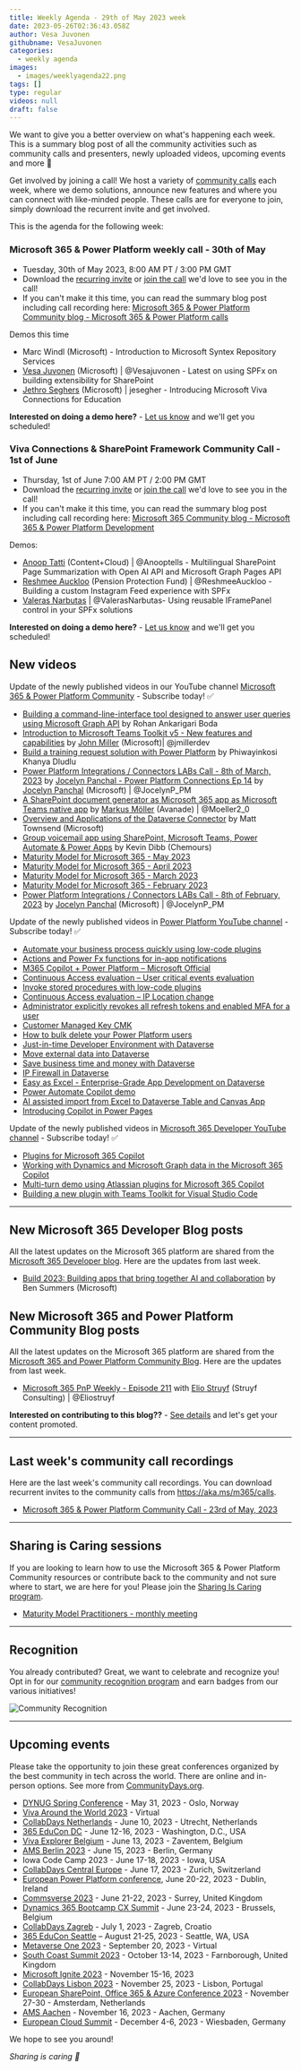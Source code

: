 ```yaml
---
title: Weekly Agenda - 29th of May 2023 week
date: 2023-05-26T02:36:43.058Z
author: Vesa Juvonen
githubname: VesaJuvonen
categories:
  - weekly agenda
images:
  - images/weeklyagenda22.png
tags: []
type: regular
videos: null
draft: false
---
```


We want to give you a better overview on what's happening each week. This is a summary blog post of all the community activities such as community calls and presenters, newly uploaded videos, upcoming events and more 🚀

Get involved by joining a call! We host a variety of [community calls](https://aka.ms/community/calls) each week, where we demo solutions, announce new features and where you can connect with like-minded people. These calls are for everyone to join, simply download the recurrent invite and get involved.

This is the agenda for the following week:

### Microsoft 365 & Power Platform weekly call - 30th of May

* Tuesday, 30th of May 2023, 8:00 AM PT / 3:00 PM GMT
* Download the [recurring invite](https://aka.ms/m365-dev-call) or [join the call](https://aka.ms/m365-dev-call-join) we'd love to see you in the call!
* If you can't make it this time, you can read the summary blog post including call recording here: [Microsoft 365 & Power Platform Community blog - Microsoft 365 & Power Platform calls](https://pnp.github.io/blog/categories/microsoft-365-platform-call/)

Demos this time

* Marc Windl (Microsoft) - Introduction to Microsoft Syntex Repository Services
* [Vesa Juvonen](https://twitter.com/vesajuvonen) (Microsoft) | @Vesajuvonen - Latest on using SPFx on building extensibility for SharePoint
* [Jethro Seghers](https://github.com/jesegher) (Microsoft) | jesegher - Introducing Microsoft Viva Connections for Education

**Interested on doing a demo here?** - [Let us know](https://aka.ms/community/request/demo) and we'll get you scheduled!

### Viva Connections & SharePoint Framework Community Call - 1st of June

* Thursday, 1st of June 7:00 AM PT / 2:00 PM GMT
* Download the [recurring invite](https://aka.ms/spdev-sig-call) or [join the call](https://aka.ms/spdev-sig-call-join) we'd love to see you in the call!
* If you can't make it this time, you can read the summary blog post including call recording here: [Microsoft 365 Community blog - Microsoft 365 & Power Platform Development](https://pnp.github.io/blog/categories/microsoft-365-and-power-platform-development-community-call/)

Demos:

* [Anoop Tatti](https://twitter.com/anooptells) (Content+Cloud) | @Anooptells - Multilingual SharePoint Page Summarization with Open AI API and Microsoft Graph Pages API
* [Reshmee Auckloo](https://www.twitter.com/ReshmeeAuckloo) (Pension Protection Fund) | @ReshmeeAuckloo - Building a custom Instagram Feed experience with SPFx
* [Valeras Narbutas](https://twitter.com/ValerasNarbutas) | @ValerasNarbutas- Using reusable IFramePanel control in your SPFx solutions

**Interested on doing a demo here?** - [Let us know](https://aka.ms/community/request/demo) and we'll get you scheduled!

## New videos

Update of the newly published videos in our YouTube channel [Microsoft 365 & Power Platform Community](https://www.youtube.com/channel/UC_mKdhw-V6CeCM7gTo_Iy7w) - Subscribe today! ✅

* [Building a command-line-interface tool designed to answer user queries using Microsoft Graph API](https://www.youtube.com/watch?v=bY_48_0yRu4) by Rohan Ankarigari Boda
* [Introduction to Microsoft Teams Toolkit v5 - New features and capabilities](https://www.youtube.com/watch?v=j_ixFGdNrRE) by [John Miller](https://twitter.com/jmillerdev)  (Microsoft)| @jmillerdev
* [Build a training request solution with Power Platform](https://www.youtube.com/watch?v=_zt_O2_JBDY) by Phiwayinkosi Khanya Dludlu
* [Power Platform Integrations / Connectors LABs Call - 8th of March, 2023](https://www.youtube.com/watch?v=cOlwOaAbD3s) by [Jocelyn Panchal - Power Platform Connections Ep 14](https://www.youtube.com/watch?v=zFFTeYiKFTw) by [Jocelyn Panchal](https://twitter.com/JocelynP_PM) (Microsoft) | @JocelynP_PM
* [A SharePoint document generator as Microsoft 365 app as Microsoft Teams native app](https://www.youtube.com/watch?v=1m5x55DCSNU) by [Markus Möller](https://twitter.com/Moeller2_0) (Avanade) | @Moeller2_0
* [Overview and Applications of the Dataverse Connector](https://www.youtube.com/watch?v=v-dOcyp4Bp8) by Matt Townsend (Microsoft)
* [Group voicemail app using SharePoint, Microsoft Teams, Power Automate & Power Apps](https://www.youtube.com/watch?v=2yY3GQnzsQg) by Kevin Dibb (Chemours)
* [Maturity Model for Microsoft 365 - May 2023](https://www.youtube.com/watch?v=IqjPW4aJQIg)
* [Maturity Model for Microsoft 365 - April 2023](https://www.youtube.com/watch?v=k8clqL-_zpI)
* [Maturity Model for Microsoft 365 - March 2023](https://www.youtube.com/watch?v=81hOCBkdSog)
* [Maturity Model for Microsoft 365 - February 2023](https://www.youtube.com/watch?v=pdY88RproYg)
* [Power Platform Integrations / Connectors LABs Call - 8th of February, 2023](https://www.youtube.com/watch?v=BWNC-z4ViSg) by [Jocelyn Panchal](https://twitter.com/JocelynP_PM) (Microsoft) | @JocelynP_PM

Update of the newly published videos in [Power Platform YouTube channel](https://www.youtube.com/@mspowerplatform) - Subscribe today! ✅

* [Automate your business process quickly using low-code plugins](https://www.youtube.com/watch?v=Xtvtm69oKp4)
* [Actions and Power Fx functions for in-app notifications](https://www.youtube.com/watch?v=lhzsuNKTR8A)
* [M365 Copilot + Power Platform – Microsoft Official](https://www.youtube.com/watch?v=79BdhZBm5FY)
* [Continuous Access evaluation – User critical events evaluation](https://www.youtube.com/watch?v=miFZxDRA_Mw)
* [Invoke stored procedures with low-code plugins](https://www.youtube.com/watch?v=n9u5PAgOzjg)
* [Continuous Access evaluation – IP Location change](https://www.youtube.com/watch?v=BTE47l_426I)
* [Administrator explicitly revokes all refresh tokens and enabled MFA for a user](https://www.youtube.com/watch?v=SzwjDOxTEHo)
* [Customer Managed Key CMK](https://www.youtube.com/watch?v=GGki9kaiiUw)
* [How to bulk delete your Power Platform users](https://www.youtube.com/watch?v=qCnhN-4-oho)
* [Just-in-time Developer Environment with Dataverse](https://www.youtube.com/watch?v=ouDSYHQBTkI)
* [Move external data into Dataverse](https://www.youtube.com/watch?v=tUVoBjNL8qk)
* [Save business time and money with Dataverse](https://www.youtube.com/watch?v=ONs-po_DORg)
* [IP Firewall in Dataverse](https://www.youtube.com/watch?v=7AGkMy0Ep48)
* [Easy as Excel - Enterprise-Grade App Development on Dataverse](https://www.youtube.com/watch?v=1a49UONMjng)
* [Power Automate Copilot demo](https://www.youtube.com/watch?v=Xu-d3CuhCoc)
* [AI assisted import from Excel to Dataverse Table and Canvas App](https://www.youtube.com/watch?v=v6rkuVeE8wM)
* [Introducing Copilot in Power Pages](https://www.youtube.com/watch?v=oZvxjEoTIfU)


Update of the newly published videos in [Microsoft 365 Developer YouTube channel](https://www.youtube.com/@Microsoft365Developer) - Subscribe today! ✅

* [Plugins for Microsoft 365 Copilot](https://www.youtube.com/watch?v=kMXtwtdryKY)
* [Working with Dynamics and Microsoft Graph data in the Microsoft 365 Copilot](https://www.youtube.com/watch?v=pyOyO9JILxQ)
* [Multi-turn demo using Atlassian plugins for Microsoft 365 Copilot](https://www.youtube.com/watch?v=r-N54J7128Q)
* [Building a new plugin with Teams Toolkit for Visual Studio Code](https://www.youtube.com/watch?v=6ZNi1GDxvf0)

---

## New Microsoft 365 Developer Blog posts

All the latest updates on the Microsoft 365 platform are shared from the [Microsoft 365 Developer blog](https://devblogs.microsoft.com/microsoft365dev/). Here are the updates from last week.

* [Build 2023: Building apps that bring together AI and collaboration](https://devblogs.microsoft.com/microsoft365dev/build-2023-building-apps-that-bring-together-ai-and-collaboration/) by Ben Summers (Microsoft)



## New Microsoft 365 and Power Platform Community Blog posts

All the latest updates on the Microsoft 365 platform are shared from the [Microsoft 365 and Power Platform Community Blog](https://pnp.github.io/blog/). Here are the updates from last week.

* [Microsoft 365 PnP Weekly - Episode 211](https://pnp.github.io/blog/microsoft-365-pnp-weekly/episode-211/) with [Elio Struyf](https://twitter.com/eliostruyf) (Struyf Consulting) | @Eliostruyf

**Interested on contributing to this blog??** - [See details](https://pnp.github.io/blog/post/contribute-blog/) and let's get your content promoted.

---

## Last week's community call recordings

Here are the last week's community call recordings. You can download recurrent invites to the community calls from https://aka.ms/m365/calls.

* [Microsoft 365 & Power Platform Community Call - 23rd of May, 2023](https://pnp.github.io/blog/microsoft-365-platform-community-call/2023-05-23/)

---

## Sharing is Caring sessions

If you are looking to learn how to use the Microsoft 365 & Power Platform Community resources or contribute back to the community and not sure where to start, we are here for you! Please join the [Sharing Is Caring program](https://pnp.github.io/sharing-is-caring/).

* [Maturity Model Practitioners - monthly meeting](https://aka.ms/mm4m365/invite)

---

## Recognition

You already contributed? Great, we want to celebrate and recognize you! Opt in for our [community recognition program](https://pnp.github.io/recognitionprogram/) and earn badges from our various initiatives!

![Community Recognition](../images/community-recognition-2025.png)

---

## Upcoming events

Please take the opportunity to join these great conferences organized by the best community in tech across the world. There are online and in-person options. See more from [CommunityDays.org](https://www.communitydays.org/).

* [DYNUG Spring Conference](https://www.communitydays.org/event/2023-05-31/dynug-spring-conference) - May 31, 2023 - Oslo, Norway
* [Viva Around the World 2023](https://www.communitydays.org/event/2023-06-02/viva-round-the-world-2023) - Virtual
* [CollabDays Netherlands](https://www.communitydays.org/event/2023-06-10/collabdays-netherlands-2023) - June 10, 2023 - Utrecht, Netherlands
* [365 EduCon DC](https://365educon.com/DC/) - June 12-16, 2023 - Washington, D.C., USA
* [Viva Explorer Belgium](https://www.communitydays.org/event/2023-06-13/viva-explorers-belgium) - June 13, 2023 - Zaventem, Belgium
* [AMS Berlin 2023](https://www.communitydays.org/event/2023-06-15/amsberlin-2023) - June 15, 2023 - Berlin, Germany
* Iowa Code Camp 2023 - June 17-18, 2023 - Iowa, USA
* [CollabDays Central Europe](https://www.collabdays.org/2023-ce/) - June 17, 2023 - Zurich, Switzerland
* [European Power Platform conference](https://www.sharepointeurope.com/european-power-platform-conference/), June 20-22, 2023 - Dublin, Ireland
* [Commsverse 2023](https://www.communitydays.org/event/2023-06-21/commsverse-2023) - June 21-22, 2023 - Surrey, United Kingdom
* [Dynamics 365 Bootcamp CX Summit](https://www.communitydays.org/event/2023-06-23/dynamics-365-bootcamp-cx-summit) - June 23-24, 2023 - Brussels, Belgium
* [CollabDays Zagreb](https://www.communitydays.org/event/2023-07-01/collabdays-zagreb) - July 1, 2023 - Zagreb, Croatio
* [365 EduCon Seattle](https://365educon.com/Seattle/) – August 21-25, 2023 - Seattle, WA, USA
* [Metaverse One 2023](https://www.communitydays.org/event/2023-09-20/metaverse-one-2023) - September 20, 2023 - Virtual
* [South Coast Summit 2023](https://www.southcoastsummit.com/) - October 13-14, 2023 - Farnborough, United Kingdom
* [Microsoft Ignite 2023](https://ignite.microsoft.com/) - November 15-16, 2023
* [CollabDays Lisbon 2023](https://www.collabdays.org/2023-lisbon/) - November 25, 2023 - Lisbon, Portugal
* [European SharePoint, Office 365 & Azure Conference 2023](https://www.sharepointeurope.com/) - November 27-30 - Amsterdam, Netherlands
* [AMS Aachen](https://www.communitydays.org/event/2023-11-16/ams-aachen) - November 16, 2023 - Aachen, Germany
* [European Cloud Summit](https://www.cloudsummit.eu/) - December 4-6, 2023 - Wiesbaden, Germany

We hope to see you around!

_Sharing is caring 🧡_
